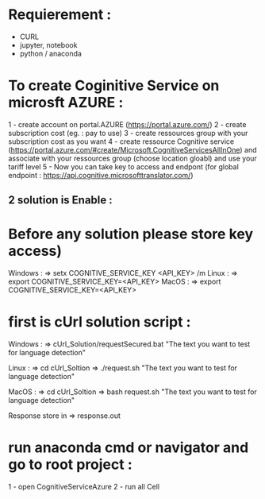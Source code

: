 # Requierement :
- CURL
- jupyter, notebook
- python / anaconda

# To create Coginitive Service on microsft AZURE :
 
1 - create account on portal.AZURE (https://portal.azure.com/)
2 - create subscription cost (eg. : pay to use)
3 - create ressources group with your subscription cost as you want
4 - create ressource Cognitive service (https://portal.azure.com/#create/Microsoft.CognitiveServicesAllInOne) and associate with your ressources group (choose location gloabl) and use your tariff level
5 - Now you can take key to access and endpont (for global endpoint : https://api.cognitive.microsofttranslator.com/)

## 2 solution is Enable : 
# Before any solution please store key access) 

Windows :
=> setx COGNITIVE_SERVICE_KEY <API_KEY> /m
Linux : 
=> export COGNITIVE_SERVICE_KEY=<API_KEY>
MacOS :
=> export COGNITIVE_SERVICE_KEY=<API_KEY>

# first is cUrl solution script :

Windows :
=> cUrl_Solution/requestSecured.bat "The text you want to test for language detection"

Linux :
=> cd cUrl_Soltion 
=> ./request.sh "The text you want to test for language detection"

MacOS :
=> cd cUrl_Soltion 
=> bash request.sh "The text you want to test for language detection"

Response store in => response.out


# run anaconda cmd or navigator and go to root project :

1 - open CognitiveServiceAzure
2 - run all Cell

